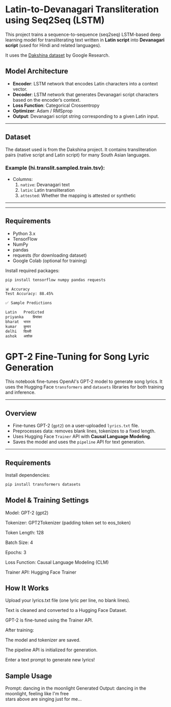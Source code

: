 # Latin-to-Devanagari Transliteration using Seq2Seq (LSTM)

This project trains a sequence-to-sequence (seq2seq) LSTM-based deep learning model for transliterating text written in **Latin script** into **Devanagari script** (used for Hindi and related languages).

It uses the [Dakshina dataset](https://github.com/google-research-datasets/dakshina) by Google Research.

##  Model Architecture

- **Encoder**: LSTM network that encodes Latin characters into a context vector.
- **Decoder**: LSTM network that generates Devanagari script characters based on the encoder’s context.
- **Loss Function**: Categorical Crossentropy
- **Optimizer**: Adam / RMSprop
- **Output**: Devanagari script string corresponding to a given Latin input.

---

##  Dataset

The dataset used is from the Dakshina project. It contains transliteration pairs (native script and Latin script) for many South Asian languages.

### Example (hi.translit.sampled.train.tsv):

- Columns:
  1. `native`: Devanagari text
  2. `latin`: Latin transliteration
  3. `attested`: Whether the mapping is attested or synthetic

---

---

##  Requirements

- Python 3.x
- TensorFlow
- NumPy
- pandas
- requests (for downloading dataset)
- Google Colab (optional for training)

Install required packages:

```bash
pip install tensorflow numpy pandas requests

📊 Accuracy
Test Accuracy: 88.45%

✅ Sample Predictions

Latin	Predicted
priyanka	प्रियांका
bharat	भारत
kumar	कुमार
delhi	दिल्ली
ashok	अशोक
```
#  GPT-2 Fine-Tuning for Song Lyric Generation

This notebook fine-tunes OpenAI's GPT-2 model to generate song lyrics. It uses the Hugging Face `transformers` and `datasets` libraries for both training and inference.

---

##  Overview

- Fine-tunes GPT-2 (`gpt2`) on a user-uploaded `lyrics.txt` file.
- Preprocesses data: removes blank lines, tokenizes to a fixed length.
- Uses Hugging Face `Trainer` API with **Causal Language Modeling**.
- Saves the model and uses the `pipeline` API for text generation.

---

##  Requirements

Install dependencies:

```bash
pip install transformers datasets
```
 ## Model & Training Settings
Model: GPT-2 (gpt2)

Tokenizer: GPT2Tokenizer (padding token set to eos_token)

Token Length: 128

Batch Size: 4

Epochs: 3

Loss Function: Causal Language Modeling (CLM)

Trainer API: Hugging Face Trainer



##  How It Works
Upload your lyrics.txt file (one lyric per line, no blank lines).

Text is cleaned and converted to a Hugging Face Dataset.

GPT-2 is fine-tuned using the Trainer API.

After training:

The model and tokenizer are saved.

The pipeline API is initialized for generation.

Enter a text prompt to generate new lyrics!

##  Sample Usage
Prompt:
dancing in the moonlight
Generated Output:
dancing in the moonlight, feeling like I'm free  
stars above are singing just for me...


